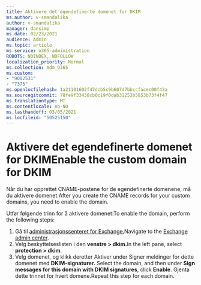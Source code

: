 ```yaml
---
title: Aktivere det egendefinerte domenet for DKIM
ms.author: v-smandalika
author: v-smandalika
manager: dansimp
ms.date: 02/23/2021
audience: Admin
ms.topic: article
ms.service: o365-administration
ROBOTS: NOINDEX, NOFOLLOW
localization_priority: Normal
ms.collection: Adm_O365
ms.custom:
- "9002531"
- "7375"
ms.openlocfilehash: 1a21101602f47dcb5c9b607d7bbccfacec00f43a
ms.sourcegitcommit: 78fe9f33438cb0c19f0dab31253b5853b73f4f47
ms.translationtype: MT
ms.contentlocale: nb-NO
ms.lasthandoff: 03/05/2021
ms.locfileid: "50525150"
---
```

# <a name="enable-the-custom-domain-for-dkim"></a><span data-ttu-id="69fe0-102">Aktivere det egendefinerte domenet for DKIM</span><span class="sxs-lookup"><span data-stu-id="69fe0-102">Enable the custom domain for DKIM</span></span>

<span data-ttu-id="69fe0-103">Når du har opprettet CNAME-postene for de egendefinerte domenene, må du aktivere domenet.</span><span class="sxs-lookup"><span data-stu-id="69fe0-103">After you create the CNAME records for your custom domains, you need to enable the domain.</span></span>

<span data-ttu-id="69fe0-104">Utfør følgende trinn for å aktivere domenet:</span><span class="sxs-lookup"><span data-stu-id="69fe0-104">To enable the domain, perform the following steps:</span></span>

1. <span data-ttu-id="69fe0-105">Gå til [administrasjonssenteret for Exchange.](https://outlook.office365.com/ecp/)</span><span class="sxs-lookup"><span data-stu-id="69fe0-105">Navigate to the [Exchange admin center](https://outlook.office365.com/ecp/).</span></span>
2. <span data-ttu-id="69fe0-106">Velg beskyttelseslisten i den **venstre > dkim.**</span><span class="sxs-lookup"><span data-stu-id="69fe0-106">In the left pane, select **protection > dkim**.</span></span>
3. <span data-ttu-id="69fe0-107">Velg domenet, og klikk deretter Aktiver under Signer meldinger for dette domenet med **DKIM-signaturer.** </span><span class="sxs-lookup"><span data-stu-id="69fe0-107">Select the domain, and then under **Sign messages for this domain with DKIM signatures**, click **Enable**.</span></span> <span data-ttu-id="69fe0-108">Gjenta dette trinnet for hvert domene.</span><span class="sxs-lookup"><span data-stu-id="69fe0-108">Repeat this step for each domain.</span></span>


